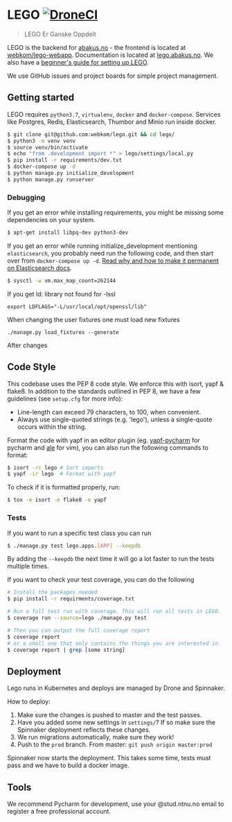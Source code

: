 # LEGO [![DroneCI](https://ci.abakus.no/api/badges/webkom/lego/status.svg?branch=master)](https://ci.abakus.no/webkom/lego)

> LEGO Er Ganske Oppdelt

LEGO is the backend for [abakus.no](https://abakus.no) - the frontend is located at
[webkom/lego-webapp](https://github.com/webkom/lego-webapp).
Documentation is located at [lego.abakus.no](https://lego.abakus.no). We also have a [beginner's guide for setting up LEGO](https://github.com/webkom/lego/wiki/Noob-Guide).

We use GitHub issues and project boards for simple project management.

## Getting started

LEGO requires `python3.7`, `virtualenv`, `docker` and `docker-compose`. Services like Postgres, Redis,
Elasticsearch, Thumbor and Minio run inside docker.


```bash
$ git clone git@github.com:webkom/lego.git && cd lego/
$ python3 -m venv venv
$ source venv/bin/activate
$ echo "from .development import *" > lego/settings/local.py
$ pip install -r requirements/dev.txt
$ docker-compose up -d
$ python manage.py initialize_development
$ python manage.py runserver
```
### Debugging
If you get an error while installing requirements, you might be missing some dependencies on your system.
```bash
$ apt-get install libpq-dev python3-dev
```

If you get an error while running initialize_development mentioning `elasticsearch`, you probably need run the following code, and then start over from `docker-compose up -d`. [Read why and how to make it permanent on Elasticsearch docs](https://www.elastic.co/guide/en/elasticsearch/reference/current/vm-max-map-count.html).
```bash
$ sysctl -w vm.max_map_count=262144
```

If you get ld: library not found for -lssl
```
export LDFLAGS="-L/usr/local/opt/openssl/lib"
```

When changing the user fixtures one must load new fixtures
```
./manage.py load_fixtures --generate
```

After changes

## Code Style

This codebase uses the PEP 8 code style. We enforce this with isort, yapf & flake8.
In addition to the standards outlined in PEP 8, we have a few guidelines
(see `setup.cfg` for more info):

* Line-length can exceed 79 characters, to 100, when convenient.
* Always use single-quoted strings (e.g. 'lego'), unless a single-quote occurs within the string.

Format the code with yapf in an editor plugin (eg.
[yapf-pycharm](https://plugins.jetbrains.com/plugin/9705-yapf-pycharm) for pycharm and
[ale](https://github.com/w0rp/ale) for vim), you can also run the following commands to format:
```bash
$ isort -rc lego # Sort imports
$ yapf -ir lego  # Format with yapf
```

To check if it is formatted properly, run:
```bash
$ tox -e isort -e flake8 -e yapf
```

### Tests

If you want to run a specific test class you can run
```bash
$ ./manage.py test lego.apps.[APP] --keepdb
```
By adding the `--keepdb` the next time it will go a lot faster to run the tests multiple times.

If you want to check your test coverage, you can do the following
```bash
# Install the packages needed
$ pip install -r requirments/coverage.txt

# Run a full test run with coverage. This will run all tests in LEGO.
$ coverage run --source=lego ./manage.py test

# Then you can output the full coverage report
$ coverage report
# or a small one that only contains the things you are interested in
$ coverage report | grep [some string]
```

## Deployment

Lego runs in Kubernetes and deploys are managed by Drone and Spinnaker.

How to deploy:
1. Make sure the changes is pushed to master and the test passes.
2. Have you added some new settings in `settings/`? If so make sure the Spinnaker deployment reflects these changes.
3. We run migrations automatically, make sure they work!
4. Push to the `prod` branch. From master: `git push origin master:prod`

Spinnaker now starts the deployment. This takes some time, tests must pass and we have to build a
docker image.

## Tools

We recommend Pycharm for development, use your @stud.ntnu.no email to register a free professional
account.
